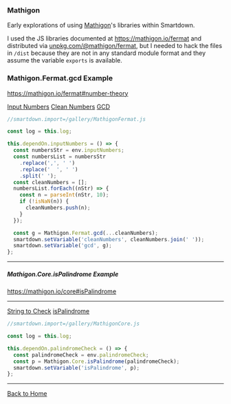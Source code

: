 ### Mathigon

Early explorations of using [Mathigon](https://mathigon.org)'s libraries within Smartdown.

I used the JS libraries documented at https://mathigon.io/fermat and distributed via [unpkg.com/@mathigon/fermat](https://unpkg.com/browse/@mathigon/fermat@0.3.4/), but I needed to hack the files in `/dist` because they are not in any standard module format and they assume the variable `exports` is available.


### Mathigon.Fermat.gcd Example

https://mathigon.io/fermat#number-theory

[Input Numbers](:?inputNumbers)
[Clean Numbers](:!cleanNumbers)
[GCD](:!gcd)

```javascript /playable/autoplay/debug
//smartdown.import=/gallery/MathigonFermat.js

const log = this.log;

this.dependOn.inputNumbers = () => {
  const numbersStr = env.inputNumbers;
  const numbersList = numbersStr
    .replace(',', ' ')
    .replace('  ', ' ')
    .split(' ');
  const cleanNumbers = [];
  numbersList.forEach((nStr) => {
    const n = parseInt(nStr, 10);
    if (!isNaN(n)) {
      cleanNumbers.push(n);
    }
  });

  const g = Mathigon.Fermat.gcd(...cleanNumbers);
  smartdown.setVariable('cleanNumbers', cleanNumbers.join(' '));
  smartdown.setVariable('gcd', g);
};

```

---


##### Mathigon.Core.isPalindrome Example

https://mathigon.io/core#isPalindrome

---

[String to Check](:?palindromeCheck)
[isPalindrome](:!isPalindrome)

```javascript /playable/autoplay/debug
//smartdown.import=/gallery/MathigonCore.js

const log = this.log;

this.dependOn.palindromeCheck = () => {
  const palindromeCheck = env.palindromeCheck;
  const p = Mathigon.Core.isPalindrome(palindromeCheck);
  smartdown.setVariable('isPalindrome', p);
};

```

---

[Back to Home](:@Home)
